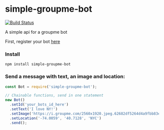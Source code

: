 # simple-groupme-bot
[![Build Status](https://travis-ci.org/thomann061/simple-groupme-bot.svg?branch=master)](https://travis-ci.org/thomann061/simple-groupme-bot)

A simple api for a groupme bot

First, register your bot [here](https://dev.groupme.com/bots/new)

### Install

```
npm install simple-groupme-bot
```

### Send a message with text, an image and location:
```javascript
const Bot = require('simple-groupme-bot');

// Chainable functions, send in one statement
new Bot()
  .setId('your_bots_id_here')
  .setText('I love NY!')
  .setImage('https://i.groupme.com/2560x1920.jpeg.62682df5264d4a9fbb83eb5bd861b944')
  .setLocation('-74.0059', '40.7128', 'NYC')
  .send();
```
